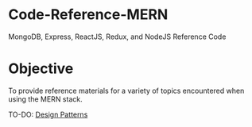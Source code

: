 # Code-Reference-MERN
MongoDB, Express, ReactJS, Redux, and NodeJS Reference Code

# Objective
To provide reference materials for a variety of topics encountered when using the MERN stack.

TO-DO: [Design Patterns](https://github.com/Swhite215/Code-Reference-MERN/tree/master/designPatterns)
